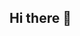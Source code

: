 ## Hi there 👋

<img src="https://streak-stats.demolab.com?user=saptapanBarua&theme=blue-green&hide_border=true" alt="">
<!--
<img src="https://github-readme-stats.vercel.app/api/top-langs/?username=saptapanBarua&theme=blue-green&show_icons=true&hide_border=true&layout=compact" alt="saptapanBarua's GitHub Stats" />
<img src="https://github-readme-stats.vercel.app/api?username=saptapanBarua&theme=blue-green&show_icons=true&hide_border=true&count_private=false" alt="saptapanBarua's GitHub Stats" />
-->

<!--
**saptapanBarua/saptapanBarua** is a ✨ _special_ ✨ repository because its `README.md` (this file) appears on your GitHub profile.

Here are some ideas to get you started:

- 🔭 I’m currently working on ...
- 🌱 I’m currently learning ...
- 👯 I’m looking to collaborate on ...
- 🤔 I’m looking for help with ...
- 💬 Ask me about ...
- 📫 How to reach me: ...
- 😄 Pronouns: ...
- ⚡ Fun fact: ...
-->

